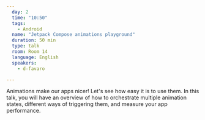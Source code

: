 ```yaml
---
  day: 2
  time: "10:50"
  tags:
    - Android
  name: "Jetpack Compose animations playground"
  duration: 50 min
  type: talk
  room: Room 14
  language: English
  speakers:
    - d-favaro

---
```

Animations make our apps nicer! Let's see how easy it is to use them. In this talk, you will have an overview of how to orchestrate multiple animation states, different ways of triggering them, and measure your app performance.
  